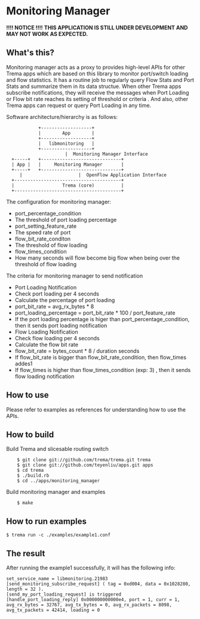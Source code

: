 Monitoring Manager
==================

**!!!! NOTICE !!!!**
**THIS APPLICATION IS STILL UNDER DEVELOPMENT AND MAY NOT WORK AS EXPECTED.**

What's this?
------------

Monitoring manager acts as a proxy to provides high-level APIs for other 
Trema apps which are based on this library to monitor port/switch loading 
and flow statistics. It has a routine job to regularly query Flow Stats 
and Port Stats and summarize them in its data structue. When other Trema apps 
subscribe notifications, they will receive the messages when Port Loading 
or Flow bit rate reaches its setting of threshold or criteria . And also, 
other Trema apps can request or query Port Loading in any time.

Software architecture/hierarchy is as follows:

                +-------------------+  
                |        App        |  
                +-------------------+  
                |   libmonitoring   |  
                +-------------------+  
                          |  Monitoring Manager Interface
      +-----+   +------------------------------+
      | App |   |     Monitoring Manager       |
      +-----+   +------------------------------+
         |                     |  OpenFlow Application Interface
      +----------------------------------------+
      |                  Trema (core)          |
      +----------------------------------------+

The configuration for monitoring manager:
* port_percentage_condition
 * The threshold of port loading percentage
* port_setting_feature_rate
 * The speed rate of port
* flow_bit_rate_conditon
 * The threshold of flow loading
* flow_times_condition
 * How many seconds will flow become big flow when being over the threshold of flow loading

The criteria for monitoring manager to send notification
* Port Loading Notification
 * Check port loading per 4 seconds
 * Calculate the percentage of port loading
  * port_bit_rate = avg_rx_bytes * 8 
  * port_loading_percentage = port_bit_rate  * 100 / port_feature_rate
 * If the port loading percentage is higer than port_percentage_condition, then it sends port loading notification
* Flow Loading Notification
 * Check flow loading per 4 seconds
 * Calculate the flow bit rate
  * flow_bit_rate = bytes_count * 8 / duration seconds
 * If flow_bit_rate  is bigger than flow_bit_rate_condition, then flow_times addes1
 * If flow_times is higher than flow_times_condition (exp: 3) , then it sends flow loading notification


How to use
----------

Please refer to examples as references for understanding
how to use the APIs.

How to build
------------

  Build Trema and slicesable routing switch

        $ git clone git://github.com/trema/trema.git trema
        $ git clone git://github.com/teyenliu/apps.git apps
        $ cd trema
        $ ./build.rb
        $ cd ../apps/monitoring_manager

  Build monitoring manager and examples

        $ make

How to run examples
-------------------

    $ trema run -c ./examples/example1.conf


The result
----------
After running the example1 successfully, it will has the following info:

    set_service_name = libmonitoring.21983
    [send_monitoring_subscribe_request] ( tag = 0xd004, data = 0x1028280, length = 32 ).
    [send_my_port_loading_request] is triggered
    [handle_port_loading_reply] 0x000000000000e4, port = 1, curr = 1, avg_rx_bytes = 32767, avg_tx_bytes = 0, avg_rx_packets = 8098, avg_tx_packets = 42414, loading = 0
    
